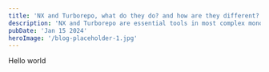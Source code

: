 ```yaml
---
title: 'NX and Turborepo, what do they do? and how are they different?'
description: 'NX and Turborepo are essential tools in most complex monorepo setups out there, but how exactly do they work? how do we extract the most out of them and what are their differences?'
pubDate: 'Jan 15 2024'
heroImage: '/blog-placeholder-1.jpg'
---
```


Hello world
